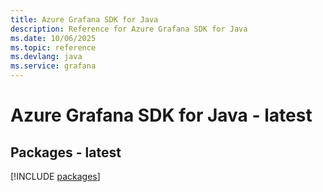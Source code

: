 ```yaml
---
title: Azure Grafana SDK for Java
description: Reference for Azure Grafana SDK for Java
ms.date: 10/06/2025
ms.topic: reference
ms.devlang: java
ms.service: grafana
---
```

# Azure Grafana SDK for Java - latest
## Packages - latest
[!INCLUDE [packages](grafana-index.md)]